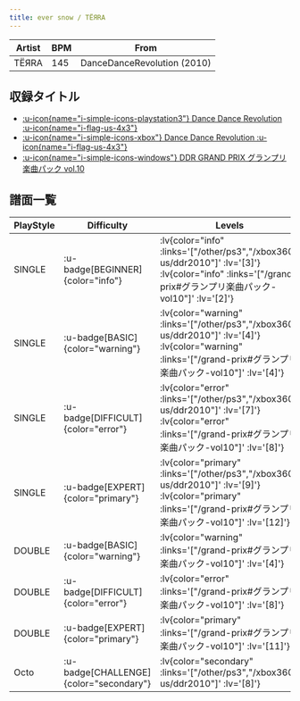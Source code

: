 ```yaml
---
title: ever snow / TЁЯRA
---
```


|Artist|BPM|From|
|------|---|----|
|TЁЯRA|145|DanceDanceRevolution (2010)|

## 収録タイトル

- [ :u-icon{name="i-simple-icons-playstation3"} Dance Dance Revolution :u-icon{name="i-flag-us-4x3"} ](/other/ps3)
- [ :u-icon{name="i-simple-icons-xbox"} Dance Dance Revolution :u-icon{name="i-flag-us-4x3"} ](/xbox360-us/ddr2010)
- [ :u-icon{name="i-simple-icons-windows"} DDR GRAND PRIX グランプリ楽曲パック vol.10](/grand-prix#グランプリ楽曲パック-vol10)

## 譜面一覧

|PlayStyle|Difficulty|Levels|Notes|Movie|
|---------|----------|------|-----|-----|
|SINGLE| :u-badge[BEGINNER]{color="info"} | :lv{color="info" :links='["/other/ps3","/xbox360-us/ddr2010"]' :lv='[3]'}  :lv{color="info" :links='["/grand-prix#グランプリ楽曲パック-vol10"]' :lv='[2]'} |105/0||
|SINGLE| :u-badge[BASIC]{color="warning"} | :lv{color="warning" :links='["/other/ps3","/xbox360-us/ddr2010"]' :lv='[4]'}  :lv{color="warning" :links='["/grand-prix#グランプリ楽曲パック-vol10"]' :lv='[4]'} |141/7||
|SINGLE| :u-badge[DIFFICULT]{color="error"} | :lv{color="error" :links='["/other/ps3","/xbox360-us/ddr2010"]' :lv='[7]'}  :lv{color="error" :links='["/grand-prix#グランプリ楽曲パック-vol10"]' :lv='[8]'} |290/5||
|SINGLE| :u-badge[EXPERT]{color="primary"} | :lv{color="primary" :links='["/other/ps3","/xbox360-us/ddr2010"]' :lv='[9]'}  :lv{color="primary" :links='["/grand-prix#グランプリ楽曲パック-vol10"]' :lv='[12]'} |447/7||
|DOUBLE| :u-badge[BASIC]{color="warning"} | :lv{color="warning" :links='["/grand-prix#グランプリ楽曲パック-vol10"]' :lv='[4]'} |141/6||
|DOUBLE| :u-badge[DIFFICULT]{color="error"} | :lv{color="error" :links='["/grand-prix#グランプリ楽曲パック-vol10"]' :lv='[8]'} |271/8||
|DOUBLE| :u-badge[EXPERT]{color="primary"} | :lv{color="primary" :links='["/grand-prix#グランプリ楽曲パック-vol10"]' :lv='[11]'} |371/8||
|Octo| :u-badge[CHALLENGE]{color="secondary"} | :lv{color="secondary" :links='["/other/ps3","/xbox360-us/ddr2010"]' :lv='[8]'} |||
